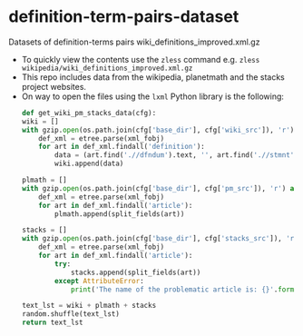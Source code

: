 # definition-term-pairs-dataset
Datasets of definition-terms pairs
wiki_definitions_improved.xml.gz

* To quickly view the contents use the `zless` command e.g. `zless wikipedia/wiki_definitions_improved.xml.gz` 
* This repo includes data from the wikipedia, planetmath and the stacks project websites.
* On way to open the files using the `lxml` Python library is the following:
    ```python
   def get_wiki_pm_stacks_data(cfg):
    wiki = []
    with gzip.open(os.path.join(cfg['base_dir'], cfg['wiki_src']), 'r') as xml_fobj:
        def_xml = etree.parse(xml_fobj)
        for art in def_xml.findall('definition'):
            data = (art.find('.//dfndum').text, '', art.find('.//stmnt').text)
            wiki.append(data)

    plmath = []
    with gzip.open(os.path.join(cfg['base_dir'], cfg['pm_src']), 'r') as xml_fobj:
        def_xml = etree.parse(xml_fobj)
        for art in def_xml.findall('article'):
            plmath.append(split_fields(art))

    stacks = []
    with gzip.open(os.path.join(cfg['base_dir'], cfg['stacks_src']), 'r') as xml_fobj:
        def_xml = etree.parse(xml_fobj)
        for art in def_xml.findall('article'):
            try:
                stacks.append(split_fields(art))
            except AttributeError:
                print('The name of the problematic article is: {}'.format(art.attrib['name']))

    text_lst = wiki + plmath + stacks
    random.shuffle(text_lst)
    return text_lst 
    ```

